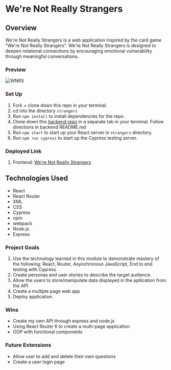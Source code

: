 # We're Not Really Strangers

## Overview
We're Not Really Strangers is a web application inspired by the card game "We're Not Really Strangers". We're Not Really Strangers is designed to deepen relational connections by encouraging emotional vulnerability through meaningful conversations.
### Preview
![WNRS](https://user-images.githubusercontent.com/108101979/212553322-7ae4e623-7cfa-443a-8e12-bf0eec529469.gif)

### Set Up
1. Fork + clone down this repo in your terminal.
1. cd into the directory `strangers`
1. Run `npm install` to install dependencies for the repo.
1. Clone down this [backend repo]('https://github.com/FrazierLE/strangers-api') in a separate tab in your terminal. Follow directions in backend README.md
1. Run `npm start` to start up your React server in `strangers` directory.
1. Run `npm run cypress` to start up the Cypress testing server.

### Deployed Link
1. Frontend: [We're Not Really Strangers]('https://strangers-6wf08uct2-frazierle.vercel.app/')

## Technologies Used
* React
* React Router
* XML
* CSS
* Cypress
* npm
* webpack
* Node.js
* Express

### Project Goals
1. Use the technology learned in this module to demonstrate mastery of the following: React, Router, Asynchronous JavaScript, End to end testing with Cypress
1. Create personas and user stories to describe the target audience.
1. Allow the users to store/manipulate data displayed in the apllication from the API
1. Create a multiple page web app
1. Deploy application

### Wins
* Create my own API through express and node.js
* Using React Router 6 to create a multi-page application
* OOP with functional components

### Future Extensions
* Allow user to add and delete their own questions
* Create a user login page
